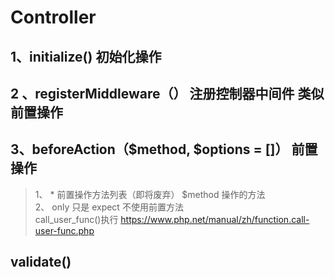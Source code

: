 # Controller 

## 1、initialize()  初始化操作

## 2 、registerMiddleware（） 注册控制器中间件 类似前置操作

## 3、beforeAction（$method, $options = []） 前置操作
> 1、 * 前置操作方法列表（即将废弃）  $method 操作的方法  
> 2、 only 只是  expect 不使用前置方法  
> call_user_func()执行
>https://www.php.net/manual/zh/function.call-user-func.php

## validate()
